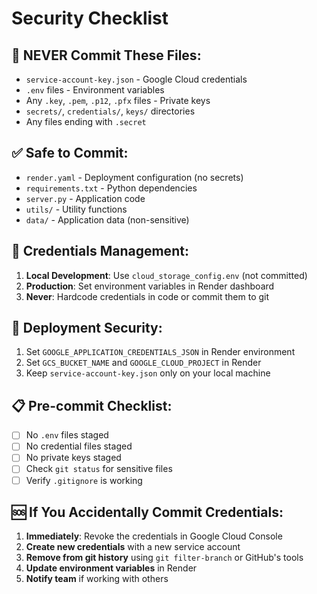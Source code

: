 # Security Checklist

## 🚨 NEVER Commit These Files:
- `service-account-key.json` - Google Cloud credentials
- `.env` files - Environment variables
- Any `.key`, `.pem`, `.p12`, `.pfx` files - Private keys
- `secrets/`, `credentials/`, `keys/` directories
- Any files ending with `.secret`

## ✅ Safe to Commit:
- `render.yaml` - Deployment configuration (no secrets)
- `requirements.txt` - Python dependencies
- `server.py` - Application code
- `utils/` - Utility functions
- `data/` - Application data (non-sensitive)

## 🔐 Credentials Management:
1. **Local Development**: Use `cloud_storage_config.env` (not committed)
2. **Production**: Set environment variables in Render dashboard
3. **Never**: Hardcode credentials in code or commit them to git

## 🚀 Deployment Security:
1. Set `GOOGLE_APPLICATION_CREDENTIALS_JSON` in Render environment
2. Set `GCS_BUCKET_NAME` and `GOOGLE_CLOUD_PROJECT` in Render
3. Keep `service-account-key.json` only on your local machine

## 📋 Pre-commit Checklist:
- [ ] No `.env` files staged
- [ ] No credential files staged
- [ ] No private keys staged
- [ ] Check `git status` for sensitive files
- [ ] Verify `.gitignore` is working

## 🆘 If You Accidentally Commit Credentials:
1. **Immediately**: Revoke the credentials in Google Cloud Console
2. **Create new credentials** with a new service account
3. **Remove from git history** using `git filter-branch` or GitHub's tools
4. **Update environment variables** in Render
5. **Notify team** if working with others
